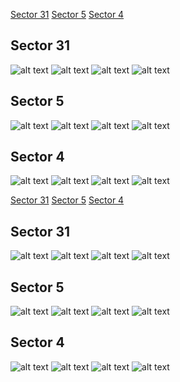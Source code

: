 [Sector 31](#sector31)
[Sector 5](#sector5)
[Sector 4](#sector4)

<a name = "sector31"></a>
## Sector 31
![alt text](/tt/WASP-140_Sector_31/WASP-140_Sector_31_a_TimeSeries.png)
![alt text](/tt/WASP-140_Sector_31/WASP-140_Sector_31_b_FoldedLightCurve.png)
![alt text](/tt/WASP-140_Sector_31/WASP-140_Sector_31_b_IndividualTransitsWithFit.png)
![alt text](/tt/WASP-140_Sector_31/WASP-140_Sector_31_c_TimingResiduals.png)

<a name = "sector5"></a>
## Sector 5
![alt text](/tt/WASP-140_Sector_5/WASP-140_Sector_5_a_TimeSeries.png)
![alt text](/tt/WASP-140_Sector_5/WASP-140_Sector_5_b_FoldedLightCurve.png)
![alt text](/tt/WASP-140_Sector_5/WASP-140_Sector_5_b_IndividualTransitsWithFit.png)
![alt text](/tt/WASP-140_Sector_5/WASP-140_Sector_5_c_TimingResiduals.png)

<a name = "sector4"></a>
## Sector 4
![alt text](/tt/WASP-140_Sector_4/WASP-140_Sector_4_a_TimeSeries.png)
![alt text](/tt/WASP-140_Sector_4/WASP-140_Sector_4_b_FoldedLightCurve.png)
![alt text](/tt/WASP-140_Sector_4/WASP-140_Sector_4_b_IndividualTransitsWithFit.png)
![alt text](/tt/WASP-140_Sector_4/WASP-140_Sector_4_c_TimingResiduals.png)

[Sector 31](#sector31)
[Sector 5](#sector5)
[Sector 4](#sector4)

<a name = "sector31"></a>
## Sector 31
![alt text](/tt/WASP-140_Sector_31/WASP-140_Sector_31_a_TimeSeries.png)
![alt text](/tt/WASP-140_Sector_31/WASP-140_Sector_31_b_FoldedLightCurve.png)
![alt text](/tt/WASP-140_Sector_31/WASP-140_Sector_31_b_IndividualTransitsWithFit.png)
![alt text](/tt/WASP-140_Sector_31/WASP-140_Sector_31_c_TimingResiduals.png)

<a name = "sector5"></a>
## Sector 5
![alt text](/tt/WASP-140_Sector_5/WASP-140_Sector_5_a_TimeSeries.png)
![alt text](/tt/WASP-140_Sector_5/WASP-140_Sector_5_b_FoldedLightCurve.png)
![alt text](/tt/WASP-140_Sector_5/WASP-140_Sector_5_b_IndividualTransitsWithFit.png)
![alt text](/tt/WASP-140_Sector_5/WASP-140_Sector_5_c_TimingResiduals.png)

<a name = "sector4"></a>
## Sector 4
![alt text](/tt/WASP-140_Sector_4/WASP-140_Sector_4_a_TimeSeries.png)
![alt text](/tt/WASP-140_Sector_4/WASP-140_Sector_4_b_FoldedLightCurve.png)
![alt text](/tt/WASP-140_Sector_4/WASP-140_Sector_4_b_IndividualTransitsWithFit.png)
![alt text](/tt/WASP-140_Sector_4/WASP-140_Sector_4_c_TimingResiduals.png)

